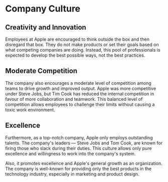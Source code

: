 # Company Culture
## Creativity and Innovation
Employees at Apple are encouraged to think outside the box and then disregard that box. They do not make products or set their goals based on what competing companies are doing. Instead, this pool of professionals is expected to develop the best possible ways, not the best practices.

## Moderate Competition 
The company also encourages a moderate level of competition among teams to drive growth and improved output. Apple was more competitive under Steve Jobs, but Tim Cook has reduced the internal competition in favour of more collaboration and teamwork. This balanced level of competition allows employees to challenge their limits without causing a toxic work environment. 

## Excellence 

Furthermore, as a top-notch company, Apple only employs outstanding talents. The company's leaders — Steve Jobs and Tom Cook, are known for firing those who slack during their duties. This culture allows only pure excellence and willingness to work into the company's system. 

Also, it promotes excellence and Apple's general growth as an organization. The company is well-known for providing only the best products in the technology industry, especially in marketing and product design. 